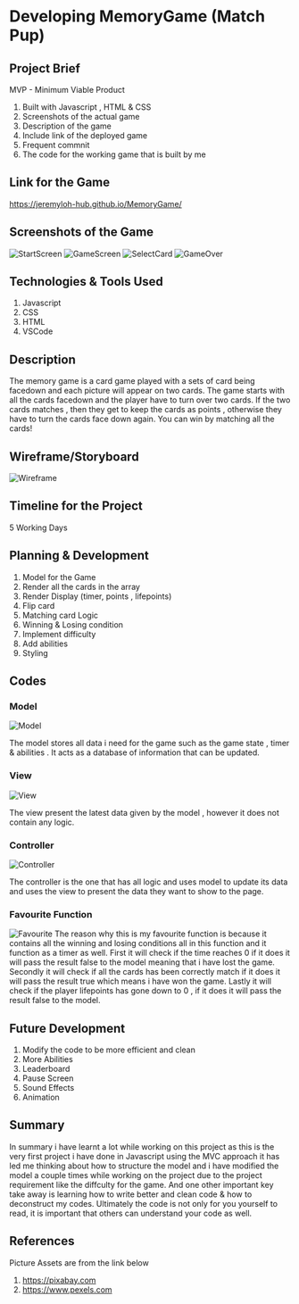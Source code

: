 # Developing MemoryGame (Match Pup)

## Project Brief

MVP - Minimum Viable Product

1. Built with Javascript , HTML & CSS
2. Screenshots of the actual game
3. Description of the game
4. Include link of the deployed game
5. Frequent commnit
6. The code for the working game that is built by me

## Link for the Game

https://jeremyloh-hub.github.io/MemoryGame/

## Screenshots of the Game

![StartScreen](https://github.com/jeremyloh-hub/MemoryGame/blob/main/Notes/startscreen.png?raw=true)
![GameScreen](https://github.com/jeremyloh-hub/MemoryGame/blob/main/Notes/gamescreen.png?raw=true)
![SelectCard](https://github.com/jeremyloh-hub/MemoryGame/blob/main/Notes/selectcard.png?raw=true)
![GameOver](https://github.com/jeremyloh-hub/MemoryGame/blob/main/Notes/gameover.png?raw=true)

## Technologies & Tools Used

1. Javascript
2. CSS
3. HTML
4. VSCode

## Description

The memory game is a card game played with a sets of card being facedown and each picture will appear on two cards. The game starts with all the cards facedown and the player have to turn over two cards. If the two cards matches , then they get to keep the cards as points , otherwise they have to turn the cards face down again. You can win by matching all the cards!

## Wireframe/Storyboard

![Wireframe](https://github.com/jeremyloh-hub/MemoryGame/blob/main/Notes/wireframe.png?raw=true)

## Timeline for the Project

5 Working Days

## Planning & Development

1. Model for the Game
2. Render all the cards in the array
3. Render Display (timer, points , lifepoints)
4. Flip card
5. Matching card Logic
6. Winning & Losing condition
7. Implement difficulty
8. Add abilities
9. Styling

## Codes

### Model

![Model](https://github.com/jeremyloh-hub/MemoryGame/blob/main/Notes/model.png?raw=true)

The model stores all data i need for the game such as the game state , timer & abilities . It acts as a database of information that can be updated.

### View

![View](https://github.com/jeremyloh-hub/MemoryGame/blob/main/Notes/view.png?raw=true)

The view present the latest data given by the model , however it does not contain any logic.

### Controller

![Controller](https://github.com/jeremyloh-hub/MemoryGame/blob/main/Notes/controller.png?raw=true)

The controller is the one that has all logic and uses model to update its data and uses the view to present the data they want to show to the page.

### Favourite Function

![Favourite](https://github.com/jeremyloh-hub/MemoryGame/blob/main/Notes/favourite.png?raw=true)
The reason why this is my favourite function is because it contains all the winning and losing conditions all in this function and it function as a timer as well. First it will check if the time reaches 0 if it does it will pass the result false to the model meaning that i have lost the game. Secondly it will check if all the cards has been correctly match if it does it will pass the result true which means i have won the game. Lastly it will check if the player lifepoints has gone down to 0 , if it does it will pass the result false to the model.

## Future Development

1. Modify the code to be more efficient and clean
2. More Abilities
3. Leaderboard
4. Pause Screen
5. Sound Effects
6. Animation

## Summary

In summary i have learnt a lot while working on this project as this is the very first project i have done in Javascript using the MVC approach it has led me thinking about how to structure the model and i have modified the model a couple times while working on the project due to the project requirement like the diffculty for the game. And one other important key take away is learning how to write better and clean code & how to deconstruct my codes. Ultimately the code is not only for you yourself to read, it is important that others can understand your code as well.

## References

Picture Assets are from the link below

1. https://pixabay.com
2. https://www.pexels.com
